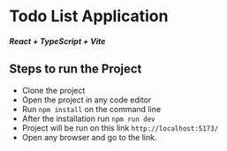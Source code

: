 # Todo List Application

##### React + TypeScript + Vite

## Steps to run the Project

- Clone the project
- Open the project in any code editor
- Run `npm install` on the command line
- After the installation run `npm run dev`
- Project will be run on this link `http://localhost:5173/`
- Open any browser and go to the link.
